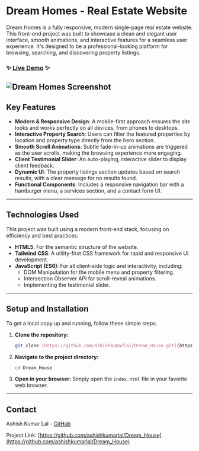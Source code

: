 # Dream Homes - Real Estate Website

Dream Homes is a fully responsive, modern single-page real estate website. This front-end project was built to showcase a clean and elegant user interface, smooth animations, and interactive features for a seamless user experience. It's designed to be a professional-looking platform for browsing, searching, and discovering property listings.

### ✨ [Live Demo](https://ashishkumarlal.github.io/Dream_House/) ✨

![Dream Homes Screenshot](./screenshot.png)
---

## Key Features

-   **Modern & Responsive Design**: A mobile-first approach ensures the site looks and works perfectly on all devices, from phones to desktops.
-   **Interactive Property Search**: Users can filter the featured properties by location and property type directly from the hero section.
-   **Smooth Scroll Animations**: Subtle fade-in-up animations are triggered as the user scrolls, making the browsing experience more engaging.
-   **Client Testimonial Slider**: An auto-playing, interactive slider to display client feedback.
-   **Dynamic UI**: The property listings section updates based on search results, with a clear message for no results found.
-   **Functional Components**: Includes a responsive navigation bar with a hamburger menu, a services section, and a contact form UI.

---

## Technologies Used

This project was built using a modern front-end stack, focusing on efficiency and best practices:

-   **HTML5**: For the semantic structure of the website.
-   **Tailwind CSS**: A utility-first CSS framework for rapid and responsive UI development.
-   **JavaScript (ES6)**: For all client-side logic and interactivity, including:
    -   DOM Manipulation for the mobile menu and property filtering.
    -   Intersection Observer API for scroll-reveal animations.
    -   Implementing the testimonial slider.

---

## Setup and Installation

To get a local copy up and running, follow these simple steps.

1.  **Clone the repository:**
    ```sh
    git clone [https://github.com/ashishkumarlal/Dream_House.git](https://github.com/ashishkumarlal/Dream_House.git)
    ```

2.  **Navigate to the project directory:**
    ```sh
    cd Dream_House
    ```

3.  **Open in your browser:**
    Simply open the `index.html` file in your favorite web browser.

---

## Contact

Ashish Kumar Lal - [GitHub](https://github.com/ashishkumarlal)

Project Link: [https://github.com/ashishkumarlal/Dream_House](https://github.com/ashishkumarlal/Dream_House)
